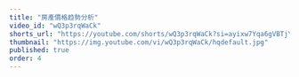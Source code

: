 ```yaml
---
title: "房產價格趋勢分析"
video_id: "wQ3p3rqWaCk"
shorts_url: "https://youtube.com/shorts/wQ3p3rqWaCk?si=ayixw7Yqa6gVBTjY"
thumbnail: "https://img.youtube.com/vi/wQ3p3rqWaCk/hqdefault.jpg"
published: true
order: 4
---
```


